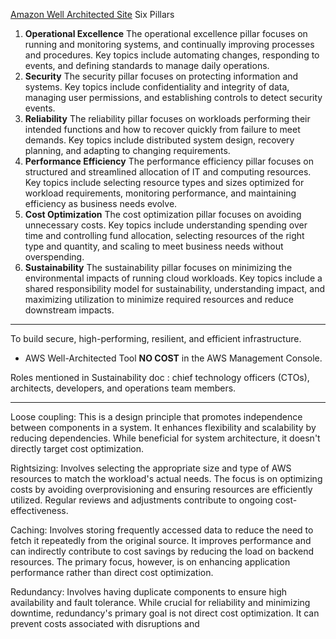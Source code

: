 [Amazon Well Architected Site](https://aws.amazon.com/architecture/well-architected/?nc1=h_ls&wa-lens-whitepapers.sort-by=item.additionalFields.sortDate&wa-lens-whitepapers.sort-order=desc&wa-guidance-whitepapers.sort-by=item.additionalFields.sortDate&wa-guidance-whitepapers.sort-order=desc)
Six Pillars
1. **Operational Excellence**
   The operational excellence pillar focuses on running and monitoring systems, and continually improving processes and procedures. Key topics include automating changes, responding to events, and defining standards to manage daily operations.
2. **Security**
   The security pillar focuses on protecting information and systems. Key topics include confidentiality and integrity of data, managing user permissions, and establishing controls to detect security events.
3. **Reliability**
   The reliability pillar focuses on workloads performing their intended functions and how to recover quickly from failure to meet demands. Key topics include distributed system design, recovery planning, and adapting to changing requirements.
4. **Performance Efficiency**
   The performance efficiency pillar focuses on structured and streamlined allocation of IT and computing resources. Key topics include selecting resource types and sizes optimized for workload requirements, monitoring performance, and maintaining efficiency as business needs evolve.
5. **Cost Optimization**
   The cost optimization pillar focuses on avoiding unnecessary costs. Key topics include understanding spending over time and controlling fund allocation, selecting resources of the right type and quantity, and scaling to meet business needs without overspending.
6. **Sustainability**
   The sustainability pillar focuses on minimizing the environmental impacts of running cloud workloads. Key topics include a shared responsibility model for sustainability, understanding impact, and maximizing utilization to minimize required resources and reduce downstream impacts.
---

To build secure, high-performing, resilient, and efficient infrastructure.
- AWS Well-Architected Tool **NO COST** in the AWS Management Console.

Roles mentioned in Sustainability doc : chief technology officers (CTOs), architects, developers, and operations team members.

---

Loose coupling: This is a design principle that promotes independence between components in a system. It enhances flexibility and scalability by reducing dependencies. While beneficial for system architecture, it doesn't directly target cost optimization. 

Rightsizing: Involves selecting the appropriate size and type of AWS resources to match the workload's actual needs. The focus is on optimizing costs by avoiding overprovisioning and ensuring resources are efficiently utilized. Regular reviews and adjustments contribute to ongoing cost-effectiveness. 

Caching: Involves storing frequently accessed data to reduce the need to fetch it repeatedly from the original source. It improves performance and can indirectly contribute to cost savings by reducing the load on backend resources. The primary focus, however, is on enhancing application performance rather than direct cost optimization. 

Redundancy: Involves having duplicate components to ensure high availability and fault tolerance. While crucial for reliability and minimizing downtime, redundancy's primary goal is not direct cost optimization. It can prevent costs associated with disruptions and